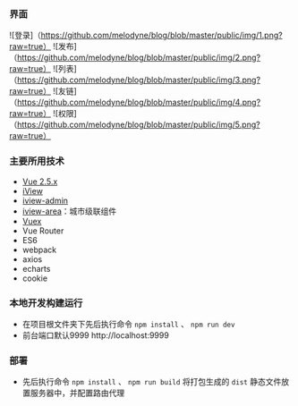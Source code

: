 ### 界面
![登录]（https://github.com/melodyne/blog/blob/master/public/img/1.png?raw=true）
![发布]（https://github.com/melodyne/blog/blob/master/public/img/2.png?raw=true）
![列表]（https://github.com/melodyne/blog/blob/master/public/img/3.png?raw=true）
![友链]（https://github.com/melodyne/blog/blob/master/public/img/4.png?raw=true）
![权限]（https://github.com/melodyne/blog/blob/master/public/img/5.png?raw=true）

### 主要所用技术
- [Vue 2.5.x](https://cn.vuejs.org/)
- [iView](https://www.iviewui.com/)
- [iview-admin](https://github.com/iview/iview-admin)
- [iview-area](https://github.com/iview/iview-area)：城市级联组件
- [Vuex](https://vuex.vuejs.org/zh-cn/)
- Vue Router
- ES6
- webpack
- axios
- echarts
- cookie

### 本地开发构建运行

- 在项目根文件夹下先后执行命令 `npm install` 、 `npm run dev`
- 前台端口默认9999 http://localhost:9999

### 部署
- 先后执行命令 `npm install` 、 `npm run build` 将打包生成的 `dist` 静态文件放置服务器中，并配置路由代理
